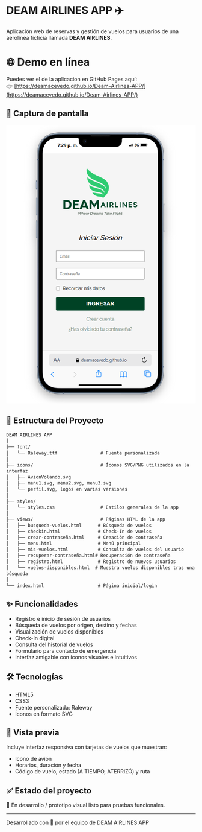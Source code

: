 # DEAM AIRLINES APP ✈️

Aplicación web de reservas y gestión de vuelos para usuarios de una aerolínea ficticia llamada **DEAM AIRLINES**.

# 🌐 Demo en línea

Puedes ver el de la aplicacion en GitHub Pages aquí:  
👉 [https://deamacevedo.github.io/Deam-Airlines-APP/](https://deamacevedo.github.io/Deam-Airlines-APP/)  

## 📸 Captura de pantalla

![alt text](./icons/captura.png)

## 📁 Estructura del Proyecto

```
DEAM AIRLINES APP
│
├── font/
│   └── Raleway.ttf                # Fuente personalizada
│
├── icons/                         # Íconos SVG/PNG utilizados en la interfaz
│   ├── AvionVolando.svg
│   ├── menu1.svg, menu2.svg, menu3.svg
│   └── perfil.svg, logos en varias versiones
│
├── styles/
│   └── styles.css                 # Estilos generales de la app
│
├── views/                         # Páginas HTML de la app
│   ├── busqueda-vuelos.html      # Búsqueda de vuelos
│   ├── checkin.html              # Check-In de vuelos
│   ├── crear-contraseña.html     # Creación de contraseña
│   ├── menu.html                 # Menú principal
│   ├── mis-vuelos.html           # Consulta de vuelos del usuario
│   ├── recuperar-contraseña.html# Recuperación de contraseña
│   ├── registro.html             # Registro de nuevos usuarios
│   └── vuelos-disponibles.html  # Muestra vuelos disponibles tras una búsqueda
│
└── index.html                    # Página inicial/login
```

## ✨ Funcionalidades

- Registro e inicio de sesión de usuarios
- Búsqueda de vuelos por origen, destino y fechas
- Visualización de vuelos disponibles
- Check-In digital
- Consulta del historial de vuelos
- Formulario para contacto de emergencia
- Interfaz amigable con íconos visuales e intuitivos

## 🛠️ Tecnologías

- HTML5
- CSS3
- Fuente personalizada: Raleway
- Íconos en formato SVG


## 📸 Vista previa

Incluye interfaz responsiva con tarjetas de vuelos que muestran:
- Icono de avión
- Horarios, duración y fecha
- Código de vuelo, estado (A TIEMPO, ATERRIZÓ) y ruta

## ✅ Estado del proyecto

🚧 En desarrollo / prototipo visual listo para pruebas funcionales.

---

Desarrollado con 💙 por el equipo de DEAM AIRLINES APP
